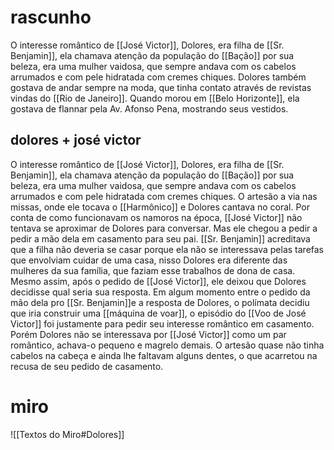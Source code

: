 # rascunho
O interesse romântico de [[José Victor]], Dolores, era filha de [[Sr. Benjamin]], ela chamava atenção da população do [[Bação]] por sua beleza, era uma mulher vaidosa, que sempre andava com os cabelos arrumados e com pele hidratada com cremes chiques. Dolores também gostava de andar sempre na moda, que tinha contato através de revistas vindas do [[Rio de Janeiro]]. Quando morou em [[Belo Horizonte]], ela gostava de flannar pela Av. Afonso Pena, mostrando seus vestidos.

## dolores + josé victor 
O interesse romântico de [[José Victor]], Dolores, era filha de [[Sr. Benjamin]], ela chamava atenção da população do [[Bação]] por sua beleza, era uma mulher vaidosa, que sempre andava com os cabelos arrumados e com pele hidratada com cremes chiques.  O artesão a via nas missas, onde ele tocava o [[Harmônico]] e Dolores cantava no coral. Por conta de como funcionavam os namoros na época, [[José Victor]] não tentava se aproximar de Dolores para conversar. Mas ele chegou a pedir a pedir a mão dela em casamento para seu pai.  [[Sr. Benjamin]] acreditava que a filha não deveria se casar porque ela não se interessava pelas tarefas que envolviam cuidar de uma casa, nisso Dolores era diferente das mulheres da sua família, que faziam esse trabalhos de dona de casa. Mesmo assim, após o pedido de [[José Victor]], ele deixou que Dolores decidisse qual seria sua resposta. Em algum momento entre o pedido da mão dela pro [[Sr. Benjamin]]e a resposta de Dolores, o polímata decidiu que iria construir uma [[máquina de voar]], o episódio do [[Voo de José Victor]] foi justamente para pedir seu interesse romântico em casamento. Porém Dolores não se interessava por [[José Victor]] como um par romântico, achava-o pequeno e magrelo demais. O artesão quase não tinha cabelos na cabeça e ainda lhe faltavam alguns dentes, o que acarretou na recusa de seu pedido de casamento. 



# miro
![[Textos do Miro#Dolores]]